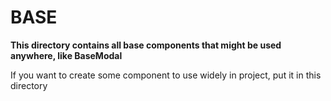 # BASE

**This directory contains all base components that might be used anywhere, like BaseModal**

If you want to create some component to use widely in project, put it in this directory
